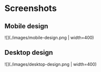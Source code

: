 # Screenshots

## Mobile design
![](./images/mobile-design.png | width=400)

## Desktop design
![](./images/desktop-design.png | width=400)

